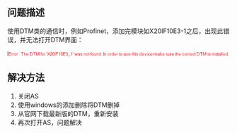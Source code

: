 ## 问题描述

使用DTM类的通信时，例如Profinet，添加完模块如X20IF10E3-1之后，出现此错误，并无法打开DTM界面：

![](FILES/038%20AS报错The%20DTM%20for%20XX%20was%20not%20found.%20In%20order%20to%20use%20this%20device%20make%20sure%20the%20correct%20DTM%20is%20installed/image-20230329141614385.png)

## 解决方法

1. 关闭AS
2. 使用windows的添加删除将DTM删掉
3. 从官网下载最新版的DTM，重新安装
4. 再次打开AS，问题解决
